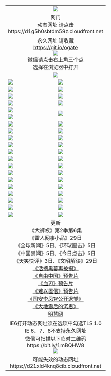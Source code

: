 ﻿<table>
  <tr></tr>
  <tr><td colspan=2 align=center><img src="https://cloud.githubusercontent.com/assets/11880933/13434984/f430fae2-e012-11e5-814f-c2df1e82b247.jpg" /></td></tr>
  <tr><td colspan=2 align=center>网门<br>动态网址 请点击
<br>https://d1g5h0sbtdm59z.cloudfront.net
    </td>
  </tr>
  <tr>
    <td colspan=2 align=center>永久网址 请收藏<br/><a href="https://git.io/ogate" target="_blank">https://git.io/ogate</a><br/><a href="https://d1g5h0sbtdm59z.cloudfront.net/Up/0WMGDL2.png" target="_blank"><img src="https://d1g5h0sbtdm59z.cloudfront.net/Up/0WMGD2.png"/></a>
    <br>微信请点击右上角三个点<br>选择在浏览器中打开<br></td>
  </tr>
  <tr>
    <td colspan=2 align=center><a href="https://d1g5h0sbtdm59z.cloudfront.net/ogUP.aspx?name=0oGate.apk" target="_blank"><img src="https://d1g5h0sbtdm59z.cloudfront.net/Up/0WMAZ.jpg" /></a></td>
  </tr>
  <tr>
    <td><a href="https://d1g5h0sbtdm59z.cloudfront.net/ogNice.aspx" target="_blank"><img src="https://d1g5h0sbtdm59z.cloudfront.net/Up/0WCYY.jpg" /></a></td>
    <td><a href="https://d1g5h0sbtdm59z.cloudfront.net/onCO.aspx?ob=600%E4%BA%8B%E7%89%A9&op=%E5%A2%9E%E5%88%A0%E6%94%B9&args=WH1~%23%E7%B1%BB%E5%9E%8B6%E6%96%B0%E9%97%BB%7c%23%E7%B1%BB%E5%9E%8B6%E8%AF%84%E8%AE%BA&mode=" target="_blank"><img src="https://d1g5h0sbtdm59z.cloudfront.net/Up/0WZTT.jpg" /></a></td> 
  </tr>
  <tr>
    <td><a href="https://d1g5h0sbtdm59z.cloudfront.net/ogDY.aspx" target="_blank"><img src="https://d1g5h0sbtdm59z.cloudfront.net/Up/0FK.jpg" /></a></td>
    <td><a href="https://d1g5h0sbtdm59z.cloudfront.net/ogST.aspx" target="_blank"><img src="https://d1g5h0sbtdm59z.cloudfront.net/Up/0ST.jpg" /></a></td> 
  </tr>
  <tr>
    <!--td rowspan=2><a href="https://d1g5h0sbtdm59z.cloudfront.net/ogUP.aspx?name=WJ.mp4&count=T:1,480P:1" target="_blank"><img src="https://d1g5h0sbtdm59z.cloudfront.net/Up/WJ.jpg" /></a></td-->
    <td><a href="https://d1g5h0sbtdm59z.cloudfront.net/ogUP.aspx?name=11DKC.mp4&count=T:2,2:6,1:16&from=github" target="_blank"><img src="https://d1g5h0sbtdm59z.cloudfront.net/Up/11DKC.jpg" /></a></td> 
    <td><div><a href="https://d1g5h0sbtdm59z.cloudfront.net/ogUP.aspx?name=LRWS.mp4&count=7B:8,6B:44,5A:10,5B:35,4A:14,4B:19,3A:10,3B:26,2A:16,2B:21,1A:23,1B:29&current=7B:8" target="_blank"><img src="https://d1g5h0sbtdm59z.cloudfront.net/Up/LRWS.jpg" /></a></td>
   </tr>
  <tr>
    <td><a href="https://d1g5h0sbtdm59z.cloudfront.net/ogUP.aspx?name=LRSH.mp4&count=W:13,2:10" target="_blank"><img src="https://d1g5h0sbtdm59z.cloudfront.net/Up/LRSH.jpg" /></a></td>
    <td><a href="https://d1g5h0sbtdm59z.cloudfront.net/ogNiceVedio.aspx" target="_blank"><img src="https://d1g5h0sbtdm59z.cloudfront.net/Up/TGKDY.jpg" /></a></td>
  </tr>
  <tr>
    <td><a href="https://d1g5h0sbtdm59z.cloudfront.net/ogUP.aspx?name=JQR.mp4&count=2" target="_blank"><img src="https://d1g5h0sbtdm59z.cloudfront.net/Up/JQR.jpg" /></a></td>   
    <td rowspan=2><a href="https://d1g5h0sbtdm59z.cloudfront.net/ogUP.aspx?name=JP.mp4&count=9" target="_blank"><img src="https://d1g5h0sbtdm59z.cloudfront.net/Up/JP.jpg" /></td>
  </tr>
  <tr>
    <td><a href="https://d1g5h0sbtdm59z.cloudfront.net/ogUP.aspx?name=WH.mp4" target="_blank"><img src="https://d1g5h0sbtdm59z.cloudfront.net/Up/WH.jpg" /></a></td>
  </tr>
  <tr>
    <td><a href="https://d1g5h0sbtdm59z.cloudfront.net/ogUP.aspx?name=SSZJ.mp4&count=SP:6,480P:9" target="_blank"><img src="https://d1g5h0sbtdm59z.cloudfront.net/Up/SSZJ.jpg" /></a></td>
    <td><a href="https://d1g5h0sbtdm59z.cloudfront.net/ogUP.aspx?name=ZY.mp4&count=2015:16" target="_blank"><img src="https://d1g5h0sbtdm59z.cloudfront.net/Up/ZY.jpg" /></a</td>
  </tr>
  <tr>
    <td><a href="https://d1g5h0sbtdm59z.cloudfront.net/ogUP.aspx?name=XTFY.mp4&count=B:2,A:24" target="_blank"><img src="https://d1g5h0sbtdm59z.cloudfront.net/Up/XTFY.jpg" /></a></td>
    <td><a href="https://d1g5h0sbtdm59z.cloudfront.net/ogUP.aspx?name=1XQK.mp4&count=13" target="_blank"><img src="https://d1g5h0sbtdm59z.cloudfront.net/Up/1XQK.jpg" /></a</td>
  </tr>
  <tr>
    <td><a href="https://d1g5h0sbtdm59z.cloudfront.net/ogUP.aspx?name=1LYF.mp4&count=2" target="_blank"><img src="https://d1g5h0sbtdm59z.cloudfront.net/Up/1LYF0.jpg" /></a></td>
    <td><a href="https://d1g5h0sbtdm59z.cloudfront.net/ogUP.aspx?name=1ZGC.mp4&count=6" target="_blank"><img src="https://d1g5h0sbtdm59z.cloudfront.net/Up/1ZGC0.jpg" /></a></td>
  </tr>
  <tr>
    <td><a href="https://d1g5h0sbtdm59z.cloudfront.net/ogUP.aspx?name=1ZKM.mp4&count=3&current=3" target="_blank"><img src="https://d1g5h0sbtdm59z.cloudfront.net/Up/1ZKM0.jpg" /></a></td>  
    <td><a href="https://d1g5h0sbtdm59z.cloudfront.net/ogUP.aspx?name=1WWY.mp4&count=6&current=6" target="_blank"><img src="https://d1g5h0sbtdm59z.cloudfront.net/Up/1WWY0.jpg" /></a></td>
  </tr>
  <tr>
    <td><a href="https://d1g5h0sbtdm59z.cloudfront.net/ogUP.aspx?name=10JGY.mp4&count=3" target="_blank"><img src="https://d1g5h0sbtdm59z.cloudfront.net/Up/10JGY0.jpg" /></a></td>
    <td><a href="https://d1g5h0sbtdm59z.cloudfront.net/ogUP.aspx?name=10CYS.mp4&count=2" target="_blank"><img src="https://d1g5h0sbtdm59z.cloudfront.net/Up/10CYS0.jpg" /></a></td>
  </tr>
  <tr>
    <td><a href="https://d1g5h0sbtdm59z.cloudfront.net/ogUP.aspx?name=4SQQ.mp4&count=201603:5,201602:20,201601:21&current=201603:5" target="_blank"><img src="https://d1g5h0sbtdm59z.cloudfront.net/Up/4SQQ0.jpg"/></a></td>
    <td><a href="https://d1g5h0sbtdm59z.cloudfront.net/ogUP.aspx?name=4SHQ.mp4&count=201603:5,201602:27,201601:28&current=201603:5" target="_blank"><img src="https://d1g5h0sbtdm59z.cloudfront.net/Up/4SHQ0.jpg"/></a></td>
  </tr>
  <tr>
    <td><a href="https://d1g5h0sbtdm59z.cloudfront.net/ogUP.aspx?name=4SZG.mp4&count=201603:5,201602:21,201601:23&current=201603:5" target="_blank"><img src="https://d1g5h0sbtdm59z.cloudfront.net/Up/4SZG0.jpg"/></a></td>
    <td><a href="https://d1g5h0sbtdm59z.cloudfront.net/ogUP.aspx?name=4SDJ.mp4&count=201603A:5,201603B:4,201602A:24,201602B:7,201601A:48,201601B:6&current=201603A:5" target="_blank"><img src="https://d1g5h0sbtdm59z.cloudfront.net/Up/4SDJ0.jpg"/></a></td>
  </tr>
  <tr>
    <td><a href="https://d1g5h0sbtdm59z.cloudfront.net/ogUP.aspx?name=4CTX.mp4&count=201603:1,201602:3,201601:4&current=201603:1" target="_blank"><img src="https://d1g5h0sbtdm59z.cloudfront.net/Up/4CTX0.jpg"/></a></td>
    <td><a href="https://d1g5h0sbtdm59z.cloudfront.net/ogUP.aspx?name=4CWZ.mp4&count=201602:4,201601:4&current=201602:4" target="_blank"><img src="https://d1g5h0sbtdm59z.cloudfront.net/Up/4CWZ0.jpg"/></a></td>
  </tr>
  <tr>
    <td><a href="https://d1g5h0sbtdm59z.cloudfront.net/onUP.aspx?name=https://d2t6x1lwzcff38.cloudfront.net/" target="_blank"><img src="https://d1g5h0sbtdm59z.cloudfront.net/Up/0DTW.jpg"/></a></td>
    <td><a href="https://d1g5h0sbtdm59z.cloudfront.net/onUP.aspx?name=https://d240ns8up8earz.cloudfront.net/acenter/" target="_blank"><img src="https://d1g5h0sbtdm59z.cloudfront.net/Up/0TDW.jpg" /></a></td>
  </tr>
  <tr>
    <td><a href="https://d1g5h0sbtdm59z.cloudfront.net/onUP.aspx?name=https://d4508d6vomz2p.cloudfront.net/gb/nsc413.htm" target="_blank"><img src="https://d1g5h0sbtdm59z.cloudfront.net/Up/0DJY.jpg" /></a></td>
    <td><a href="https://d1g5h0sbtdm59z.cloudfront.net/onUP.aspx?name=https://d3bxwq7vzudb5l.cloudfront.net/xtr/gb/prog204.html" target="_blank"><img src="https://d1g5h0sbtdm59z.cloudfront.net/Up/0XTR.jpg" /></a></td>
  </tr>
  <tr>
    <td><a href="https://d1g5h0sbtdm59z.cloudfront.net/onUP.aspx?name=https://d3aj00iefsmfgc.cloudfront.net/" target="_blank"><img src="https://d1g5h0sbtdm59z.cloudfront.net/Up/0MHW.jpg" /></a></td>
    <td><a href="https://d1g5h0sbtdm59z.cloudfront.net/onUP.aspx?name=https://d1lcj91uv80klr.cloudfront.net/" target="_blank"><img src="https://d1g5h0sbtdm59z.cloudfront.net/Up/0ZJW.jpg" /></a></td>
  </tr>
  <tr>
    <td><a href="https://d1g5h0sbtdm59z.cloudfront.net/ogUP.aspx?name=0FG.zip" target="_blank"><img src="https://d1g5h0sbtdm59z.cloudfront.net/Up/0FG.jpg" /></a></td>
    <td><a href="https://d1g5h0sbtdm59z.cloudfront.net/ogUP.aspx?name=0FGA.apk" target="_blank"><img src="https://d1g5h0sbtdm59z.cloudfront.net/Up/0FGA.jpg" /></a></td>
  </tr>
  <tr>
    <td><a href="https://d1g5h0sbtdm59z.cloudfront.net/ogUP.aspx?name=0U.zip" target="_blank"><img src="https://d1g5h0sbtdm59z.cloudfront.net/Up/0U.jpg" /></a></td>
    <td><a href="https://d1g5h0sbtdm59z.cloudfront.net/ogUP.aspx?name=0UA.apk" target="_blank"><img src="https://d1g5h0sbtdm59z.cloudfront.net/Up/0UA.jpg" /></a></td>
  </tr>
  <tr>
    <td><a href="https://d1g5h0sbtdm59z.cloudfront.net/ogUP.aspx?name=0iPPOTV.zip" target="_blank"><img src="https://d1g5h0sbtdm59z.cloudfront.net/Up/0iPPOTV.jpg" /></a></td>
    <td><a href="https://d1g5h0sbtdm59z.cloudfront.net/ogUP.aspx?name=0iNTD.apk" target="_blank"><img src="https://d1g5h0sbtdm59z.cloudfront.net/Up/0iNTD.jpg" /></a></td>
  </tr>
  <tr>
    <td colspan=2 align=center>更新<br>
      《大裤衩》第2季第6集<br>
      《雷人网事小品》29日<br>
      《全球新闻》5日、《环球直击》5日<br>
      《中国禁闻》5日、《今日点击》5日<br>
      《天笑快评》3日、《文昭解读》29日<br>
      <a href="https://d1g5h0sbtdm59z.cloudfront.net/ogUP.aspx?name=SSZJ480P9.mp4" target="_blank">《活摘黑幕再被揭》</a><br>
      <a href="https://d1g5h0sbtdm59z.cloudfront.net/ogUP.aspx?name=11ZYZG0.mp4" target="_blank">《自由中国》预告片</a><br>
      <a href="https://d1g5h0sbtdm59z.cloudfront.net/ogUP.aspx?name=11XR.mp4" target="_blank">《血刃》预告片</a><br>
      <a href="https://d1g5h0sbtdm59z.cloudfront.net/ogUP.aspx?name=11NYZX.mp4&count=2" target="_blank">《难以置信》预告片</a><br>
      <a href="https://d1g5h0sbtdm59z.cloudfront.net/ogUP.aspx?name=4LFZ.mp4" target="_blank">《国安李凤智公开退党》</a><br>
      <a href="https://d1g5h0sbtdm59z.cloudfront.net/ogUP.aspx?name=4DDZHDCS.mp4" target="_blank">《大地震后的沉思》</a><br>
      <a href="https://d1g5h0sbtdm59z.cloudfront.net/onUP.aspx?name=https://www.minghui.org/" target="_blank">明慧网</a></td>
    </td>
  </tr>
  <tr>
    <td colspan=2 align=center>IE6打开动态网址须在选项中勾选TLS 1.0<br/>IE 6、7、8不支持永久网址<br/>
      微信可扫描以下临时二维码<br/>https://bit.ly/1mBQHW8<br/><a href="https://d1g5h0sbtdm59z.cloudfront.net/Up/0WMGDL3.png" target="_blank"><img src="https://d1g5h0sbtdm59z.cloudfront.net/Up/0WMGD3.png"/></a><br>
  </tr>
  <tr>
    <td colspan=2 align=center>可能失效的动态网址
<br>https://d21xld4knq8cib.cloudfront.net
    </td>
  </tr>
</table>
